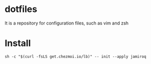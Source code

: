 # dotfiles
It is a repository for configuration files, such as vim and zsh

# Install
```
sh -c "$(curl -fsLS get.chezmoi.io/lb)" -- init --apply jamiroq
```
